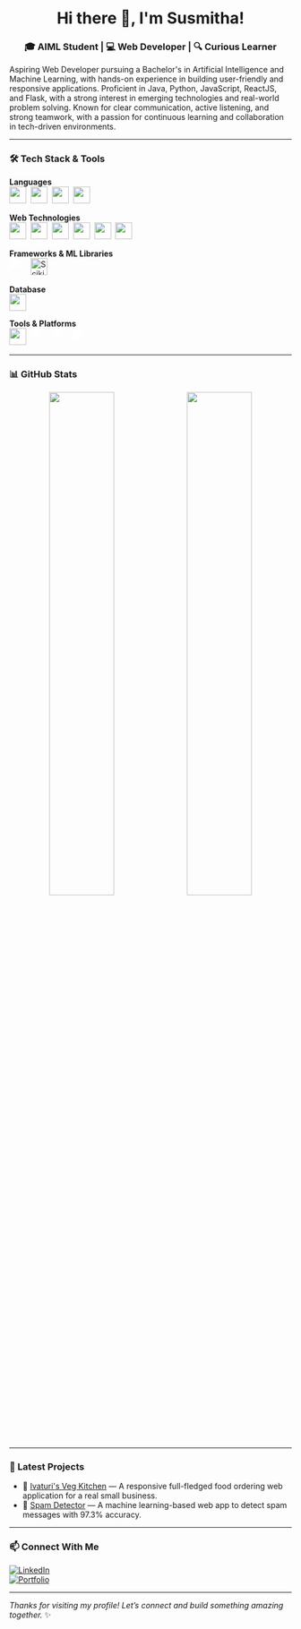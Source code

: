 <h1 align="center">Hi there 👋, I'm Susmitha!</h1>
<h3 align="center">🎓 AIML Student | 💻 Web Developer | 🔍 Curious Learner</h3>

Aspiring Web Developer pursuing a Bachelor's in Artificial Intelligence and Machine Learning, with hands-on experience in building user-friendly and responsive applications. Proficient in Java, Python, JavaScript, ReactJS, and Flask, with a strong interest in emerging technologies and real-world problem solving. Known for clear communication, active listening, and strong teamwork, with a passion for continuous learning and collaboration in tech-driven environments.

---

### 🛠️ Tech Stack & Tools

**Languages**  
<img src="https://cdn.jsdelivr.net/gh/devicons/devicon/icons/java/java-original.svg" width="30" />&nbsp;
<img src="https://cdn.jsdelivr.net/gh/devicons/devicon/icons/python/python-original.svg" width="30" />&nbsp;
<img src="https://cdn.jsdelivr.net/gh/devicons/devicon/icons/javascript/javascript-original.svg" width="30" />&nbsp;
<img src="https://cdn.jsdelivr.net/gh/devicons/devicon/icons/mysql/mysql-original.svg" width="30" />

**Web Technologies**  
<img src="https://cdn.jsdelivr.net/gh/devicons/devicon/icons/html5/html5-original.svg" width="30" />&nbsp;
<img src="https://cdn.jsdelivr.net/gh/devicons/devicon/icons/css3/css3-original.svg" width="30" />&nbsp;
<img src="https://cdn.jsdelivr.net/gh/devicons/devicon/icons/bootstrap/bootstrap-original.svg" width="30" />&nbsp;
<img src="https://cdn.jsdelivr.net/gh/devicons/devicon/icons/react/react-original.svg" width="30" />&nbsp;
<img src="https://cdn.jsdelivr.net/gh/devicons/devicon/icons/nodejs/nodejs-original.svg" width="30" />&nbsp;
<img src="https://upload.wikimedia.org/wikipedia/commons/6/64/Expressjs.png" width="30" />

**Frameworks & ML Libraries**  
<img src="https://cdn.jsdelivr.net/gh/devicons/devicon/icons/flask/flask-original.svg" width="30" style="filter: brightness(0) invert(1);" />&nbsp;
<img src="https://scikit-learn.org/stable/_static/scikit-learn-logo-small.png" width="30" title="Scikit-learn" />

**Database**  
<img src="https://cdn.jsdelivr.net/gh/devicons/devicon/icons/mongodb/mongodb-original.svg" width="30" />

**Tools & Platforms**  
<img src="https://cdn.jsdelivr.net/gh/devicons/devicon/icons/git/git-original.svg" width="30" />&nbsp;
<img src="https://cdn.jsdelivr.net/gh/devicons/devicon/icons/github/github-original.svg" width="30" style="filter: brightness(0) invert(1);" />&nbsp;
<img src="https://cdn.jsdelivr.net/gh/devicons/devicon/icons/vscode/vscode-original.svg" width="30" style="filter: brightness(0) invert(1);" />&nbsp;
<img src="https://img.icons8.com/external-tal-revivo-shadow-tal-revivo/24/null/external-postman-is-the-only-complete-api-development-environment-logo-shadow-tal-revivo.png" width="30" style="filter: brightness(0) invert(1);" />

---

### 📊 GitHub Stats

<p align="center">
  <img src="https://github-readme-stats.vercel.app/api?username=Susmithaivaturi&show_icons=true&count_private=true&theme=radical&cache_seconds=1800" width="48%" />
  <img src="https://github-readme-stats.vercel.app/api/top-langs/?username=Susmithaivaturi&layout=compact&theme=radical&cache_seconds=1800" width="48%" />
</p>

---

### 📝 Latest Projects

- 💼 [Ivaturi's Veg Kitchen](https://ivaturisvegkitchen.me) — A responsive full-fledged food ordering web application for a real small business.  
- 🌱 [Spam Detector](https://susmithaivaturi.github.io/Spam-Detector) — A machine learning-based web app to detect spam messages with 97.3% accuracy.

---

### 📫 Connect With Me

[![LinkedIn](https://img.shields.io/badge/-LinkedIn-blue?logo=Linkedin&style=for-the-badge)](https://www.linkedin.com/in/naga-sai-susmitha-i)  
[![Portfolio](https://img.shields.io/badge/-Portfolio-ff69b4?style=for-the-badge)](https://susmithaivaturi.tech)

---

_Thanks for visiting my profile! Let’s connect and build something amazing together._ ✨
